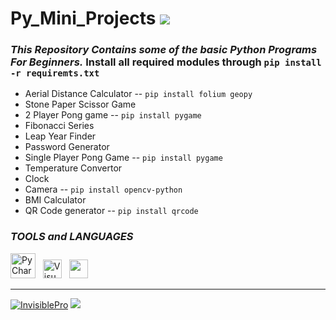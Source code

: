 # Py_Mini_Projects  [![](https://img.shields.io/badge/Language-Python-blue?logo=python&style=for-the-badge)](https://www.python.org/)

### _This Repository Contains some of the basic Python Programs For Beginners._ Install all required modules through `pip install -r requiremts.txt`


- Aerial Distance Calculator -- `pip install folium geopy`
- Stone Paper Scissor Game
- 2 Player Pong game -- `pip install pygame`
- Fibonacci Series
- Leap Year Finder
- Password Generator
- Single Player Pong Game -- `pip install pygame`
- Temperature Convertor 
- Clock
- Camera -- `pip install opencv-python`
- BMI Calculator
- QR Code generator -- `pip install qrcode`

### *TOOLS and LANGUAGES* 
[<img src="https://upload.wikimedia.org/wikipedia/commons/thumb/1/1d/PyCharm_Icon.svg/1024px-PyCharm_Icon.svg.png" alt="PyCharm" width="40px">](https://www.jetbrains.com/pycharm) &nbsp; [<img alt="Visual Studio Code" src="https://cdn.icon-icons.com/icons2/2107/PNG/512/file_type_vscode_icon_130084.png" width="30px" />](https://code.visualstudio.com/) &nbsp;  [<img src="https://cdn.iconscout.com/icon/free/png-256/python-3521655-2945099.png" width="30px" />](https://www.python.org/)

<hr>

[<img src="https://img.shields.io/badge/GitHub-InvisiblePro-blue?logo=github&style=for-the-badge" alt="InvisiblePro">](https://github.com/InvisiblePro)  [![](https://img.shields.io/badge/Contributer-Idhant--6-lightblue?logo=github&style=for-the-badge)](https://github.com/Idhant-6)
